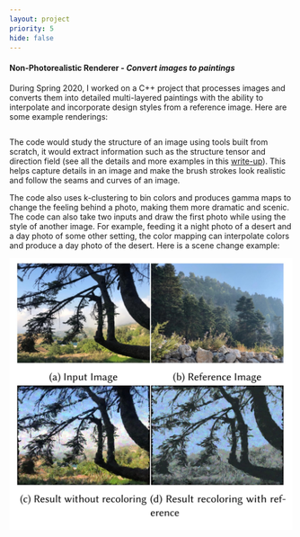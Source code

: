 ```yaml
---
layout: project
priority: 5
hide: false
---
```

#### Non-Photorealistic Renderer - _Convert images to paintings_

During Spring 2020, I worked on a C++ project that processes images and converts them
into detailed multi-layered paintings with the ability to interpolate and incorporate
design styles from a reference image. Here are some example renderings:

<div>
<table id="nprtable">
<tbody>
<tr hidden>
<td>
<img src="https://raw.githubusercontent.com/itstorque/Non-Photorealistic-Renderer/main/Input/unsplash_photos/unsplash_5.png"  alt="1" width="100%" loading="lazy"></td>

<td><img src="https://raw.githubusercontent.com/itstorque/Non-Photorealistic-Renderer/main/Output/unsplash_5_gamma.png" alt="2" width="100%" loading="lazy"></td>
</tr>
<tr hidden>
<td> <img src="https://raw.githubusercontent.com/itstorque/Non-Photorealistic-Renderer/main/Input/unsplash_photos/unsplash_6.png"  alt="1" width="100%" loading="lazy"></td>

<td><img src="https://raw.githubusercontent.com/itstorque/Non-Photorealistic-Renderer/main/Output/unsplash_6_gamma.png" alt="2" width="100%" loading="lazy"></td>
</tr>
<tr hidden>
<td> <img src="https://raw.githubusercontent.com/itstorque/Non-Photorealistic-Renderer/main/Input/unsplash_photos/unsplash_7.png"  alt="1" width="100%" loading="lazy"></td>

<td><img src="https://raw.githubusercontent.com/itstorque/Non-Photorealistic-Renderer/main/Output/unsplash_7_gamma.png" alt="2" width="100%" loading="lazy"></td>
</tr>
<tr hidden>
<td> <img src="https://raw.githubusercontent.com/itstorque/Non-Photorealistic-Renderer/main/Input/unsplash_photos/unsplash_3.png"  alt="1" width="100%" loading="lazy"></td>

<td><img src="https://raw.githubusercontent.com/itstorque/Non-Photorealistic-Renderer/main/Output/unsplash_3_gamma.png" alt="2" width="100%" loading="lazy"></td>
</tr>
<tr hidden>
<td> <img src="https://raw.githubusercontent.com/itstorque/Non-Photorealistic-Renderer/main/Input/unsplash_photos/unsplash_1.png"  alt="1" width="100%" loading="lazy"></td>

<td><img src="https://raw.githubusercontent.com/itstorque/Non-Photorealistic-Renderer/main/Output/unsplash_1_gamma.png" alt="2" width="100%" loading="lazy"></td>
</tr>
</tbody>
</table>
</div>

The code would study the structure of an image using tools built from scratch, it would
extract information such as the structure tensor and direction field (see all the details
and more examples in this [write-up](
  https://drive.google.com/file/d/1x5Y84A4EAHg7Zd1aBR3Q-ojyGOiilACJ/view
)).
This helps capture details in an image and make the brush strokes look realistic and
follow the seams and curves of an image.

The code also uses k-clustering to bin colors and produces gamma maps to change the feeling
behind a photo, making them more dramatic and scenic. The code can also take two inputs
and draw the first photo while using the style of another image. For example, feeding it a
night photo of a desert and a day photo of some other setting, the color mapping can interpolate
colors and produce a day photo of the desert. Here is a scene change example:

<img src="resources/npr_reference.jpg" class="innerphoto"/>
